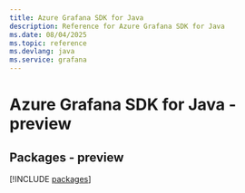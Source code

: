 ```yaml
---
title: Azure Grafana SDK for Java
description: Reference for Azure Grafana SDK for Java
ms.date: 08/04/2025
ms.topic: reference
ms.devlang: java
ms.service: grafana
---
```

# Azure Grafana SDK for Java - preview
## Packages - preview
[!INCLUDE [packages](grafana-index.md)]